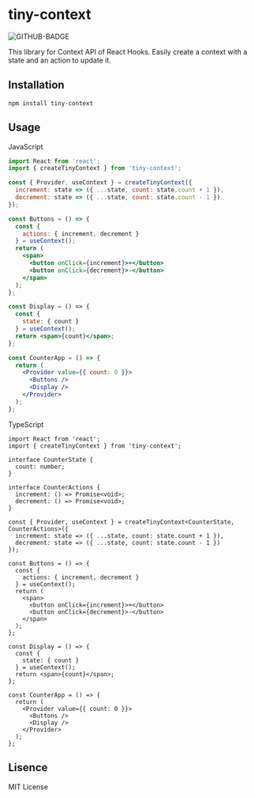 # tiny-context

![GITHUB-BADGE](https://github.com/benishouga/tiny-context/workflows/Node.js%20CI/badge.svg)

This library for Context API of React Hooks. Easily create a context with a state and an action to update it.

## Installation

```
npm install tiny-context
```

## Usage

JavaScript

```jsx
import React from 'react';
import { createTinyContext } from 'tiny-context';

const { Provider, useContext } = createTinyContext({
  increment: state => ({ ...state, count: state.count + 1 }),
  decrement: state => ({ ...state, count: state.count - 1 })
});

const Buttons = () => {
  const {
    actions: { increment, decrement }
  } = useContext();
  return (
    <span>
      <button onClick={increment}>+</button>
      <button onClick={decrement}>-</button>
    </span>
  );
};

const Display = () => {
  const {
    state: { count }
  } = useContext();
  return <span>{count}</span>;
};

const CounterApp = () => {
  return (
    <Provider value={{ count: 0 }}>
      <Buttons />
      <Display />
    </Provider>
  );
};
```

TypeScript

```tsx
import React from 'react';
import { createTinyContext } from 'tiny-context';

interface CounterState {
  count: number;
}

interface CounterActions {
  increment: () => Promise<void>;
  decrement: () => Promise<void>;
}

const { Provider, useContext } = createTinyContext<CounterState, CounterActions>({
  increment: state => ({ ...state, count: state.count + 1 }),
  decrement: state => ({ ...state, count: state.count - 1 })
});

const Buttons = () => {
  const {
    actions: { increment, decrement }
  } = useContext();
  return (
    <span>
      <button onClick={increment}>+</button>
      <button onClick={decrement}>-</button>
    </span>
  );
};

const Display = () => {
  const {
    state: { count }
  } = useContext();
  return <span>{count}</span>;
};

const CounterApp = () => {
  return (
    <Provider value={{ count: 0 }}>
      <Buttons />
      <Display />
    </Provider>
  );
};
```

## Lisence

MIT License
